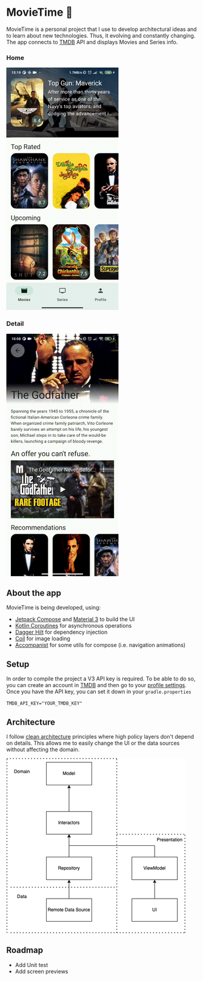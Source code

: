 # MovieTime 🎥

MovieTime is a personal project that I use to develop architectural ideas and to learn about new technologies. Thus, it evolving and constantly changing.
The app connects to [TMDB](https://www.themoviedb.org/) API and displays Movies and Series info.

### Home
![MovieTime Home](readme/MovieTimeHome.gif)        

### Detail
![MovieTime Detail](readme/MovieTimeDetail.gif)

## About the app
MovieTime is being developed, using:
* [Jetpack Compose](https://developer.android.com/jetpack/compose) and [Material 3](https://m3.material.io/) to build the UI
* [Kotlin Coroutines](https://kotlinlang.org/docs/coroutines-guide.html) for asynchronous operations
* [Dagger Hilt](https://dagger.dev/hilt/) for dependency injection
* [Coil](https://github.com/coil-kt/coil) for image loading
* [Accompanist](https://github.com/google/accompanist) for some utils for compose (i.e. navigation animations)

## Setup
In order to compile the project a V3 API key is required. To be able to do so, you can create an account in [TMDB](https://www.themoviedb.org/) and then go to your [profile settings](https://www.themoviedb.org/settings/api).
Once you have the API key, you can set it down in your `gradle.properties`
```
TMDB_API_KEY="YOUR_TMDB_KEY"
```

## Architecture
I follow [clean architecture](https://blog.cleancoder.com/uncle-bob/2012/08/13/the-clean-architecture.html) principles where high policy layers don't depend on details. 
This allows me to easily change the UI or the data sources without affecting the domain.

![Clean architecture](readme/architecture.png)

## Roadmap
* Add Unit test
* Add screen previews